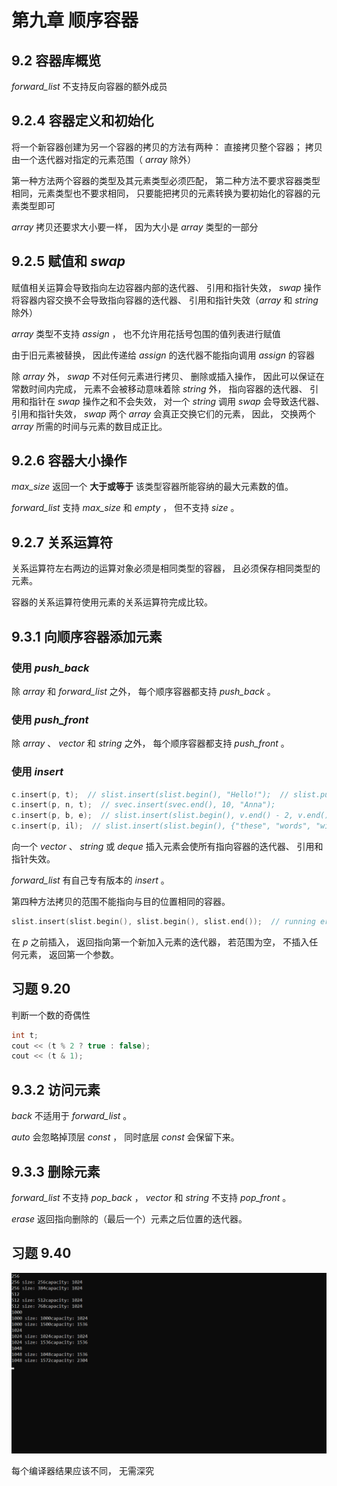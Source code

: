 # 第九章 顺序容器

## 9.2 容器库概览

*forward_list* 不支持反向容器的额外成员

## 9.2.4 容器定义和初始化

将一个新容器创建为另一个容器的拷贝的方法有两种： 直接拷贝整个容器； 拷贝由一个迭代器对指定的元素范围（ *array* 除外）

第一种方法两个容器的类型及其元素类型必须匹配， 第二种方法不要求容器类型相同，元素类型也不要求相同， 只要能把拷贝的元素转换为要初始化的容器的元素类型即可

*array* 拷贝还要求大小要一样， 因为大小是 *array* 类型的一部分

## 9.2.5 赋值和 *swap* 

赋值相关运算会导致指向左边容器内部的迭代器、 引用和指针失效， *swap* 操作将容器内容交换不会导致指向容器的迭代器、 引用和指针失效（*array* 和 *string* 除外）

*array* 类型不支持 *assign* ， 也不允许用花括号包围的值列表进行赋值

由于旧元素被替换， 因此传递给 *assign* 的迭代器不能指向调用 *assign* 的容器

除 *array* 外， *swap* 不对任何元素进行拷贝、 删除或插入操作， 因此可以保证在常数时间内完成， 元素不会被移动意味着除 *string* 外， 指向容器的迭代器、 引用和指针在 *swap* 操作之和不会失效， 对一个 *string* 调用 *swap* 会导致迭代器、 引用和指针失效， *swap* 两个 *array* 会真正交换它们的元素， 因此， 交换两个 *array* 所需的时间与元素的数目成正比。

## 9.2.6 容器大小操作

*max_size* 返回一个 **大于或等于** 该类型容器所能容纳的最大元素数的值。

*forward_list* 支持 *max_size* 和 *empty* ， 但不支持 *size* 。

## 9.2.7 关系运算符

关系运算符左右两边的运算对象必须是相同类型的容器， 且必须保存相同类型的元素。

容器的关系运算符使用元素的关系运算符完成比较。

## 9.3.1 向顺序容器添加元素

### 使用 *push_back*

除 *array* 和 *forward_list* 之外， 每个顺序容器都支持 *push_back* 。

### 使用 *push_front*

除 *array* 、 *vector* 和 *string* 之外， 每个顺序容器都支持 *push_front* 。

### 使用 *insert* 

```c++
c.insert(p, t);  // slist.insert(slist.begin(), "Hello!");  // slist.push_back("hello!");
c.insert(p, n, t);  // svec.insert(svec.end(), 10, "Anna");
c.insert(p, b, e);  // slist.insert(slist.begin(), v.end() - 2, v.end());
c.insert(p, il);  // slist.insert(slist.begin(), {"these", "words", "will", "go"});
```

向一个 *vector* 、 *string* 或 *deque* 插入元素会使所有指向容器的迭代器、 引用和指针失效。

*forward_list* 有自己专有版本的 *insert* 。

第四种方法拷贝的范围不能指向与目的位置相同的容器。

```c++
slist.insert(slist.begin(), slist.begin(), slist.end());  // running error
```

在 *p* 之前插入， 返回指向第一个新加入元素的迭代器， 若范围为空， 不插入任何元素， 返回第一个参数。

## 习题 9.20

判断一个数的奇偶性

```c++
int t;
cout << (t % 2 ? true : false);
cout << (t & 1);
```

## 9.3.2 访问元素

*back* 不适用于 *forward_list* 。

*auto* 会忽略掉顶层 *const* ， 同时底层 *const* 会保留下来。

 ## 9.3.3 删除元素

*forward_list* 不支持 *pop_back* ， *vector* 和 *string* 不支持 *pop_front*  。

*erase* 返回指向删除的（最后一个）元素之后位置的迭代器。

## 习题 9.40

![](./Snipaste_2019-03-20_10-30-56.png)

每个编译器结果应该不同， 无需深究

